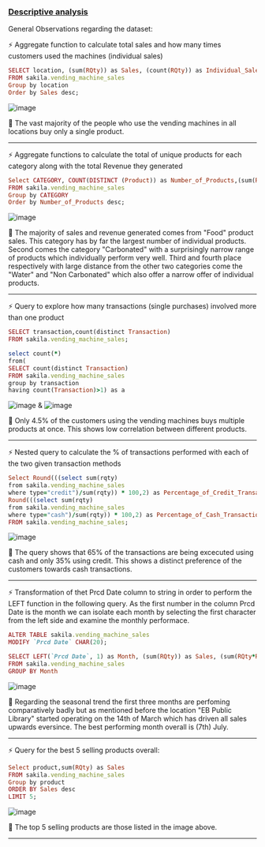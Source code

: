 ### <ins>Descriptive analysis</ins>

General Observations regarding the dataset:

:zap: Aggregate function to calculate total sales and how many times customers used the machines (individual sales)
```ruby
SELECT location, (sum(RQty)) as Sales, (count(RQty)) as Individual_Sales
FROM sakila.vending_machine_sales
Group by location
Order by Sales desc;
```
![image](https://user-images.githubusercontent.com/69303154/207098822-2d72e62b-8de9-4986-a9b7-bf5c7f41da1d.png)

:speech_balloon: The vast majority of the people who use the vending machines in all locations buy only a single product. 

---
:zap: Aggregate functions to calculate the total of unique products for each category along with the total Revenue they generated
```ruby
Select CATEGORY, COUNT(DISTINCT (Product)) as Number_of_Products,(sum(RQty)) as Sales, (sum(RQty*RPrice)) as Revenue
FROM sakila.vending_machine_sales
Group by CATEGORY
Order by Number_of_Products desc;
```

![image](https://user-images.githubusercontent.com/69303154/207107705-f67f5174-984a-4c6d-b4be-555c08086eda.png)

:speech_balloon: The majority of sales and revenue generated comes from "Food" product sales. This category has by far the largest number of individual products.
Second comes the category "Carbonated" with a surprisingly narrow range of products which individually perform very well.
Third and fourth place respectively with large distance from the other two categories come the "Water" and "Non Carbonated" which also offer a narrow offer of individual products.

---
:zap: Query to explore how many transactions (single purchases) involved more than one product
```ruby
SELECT transaction,count(distinct Transaction)
FROM sakila.vending_machine_sales;

select count(*)
from(
SELECT count(distinct Transaction)
FROM sakila.vending_machine_sales
group by transaction
having count(Transaction)>1) as a
```
![image](https://user-images.githubusercontent.com/69303154/207424760-ac0646b3-cb36-496f-a180-0268cb0d44e6.png) & ![image](https://user-images.githubusercontent.com/69303154/207424872-efba018d-b7cb-49f3-9b04-0a3d2b65661e.png)

:speech_balloon: Only 4.5% of the customers using the vending machines buys multiple products at once. This shows low correlation between different products.

---
:zap: Nested query to calculate the % of transactions performed with each of the two given transaction methods
```ruby
Select Round(((select sum(rqty)
from sakila.vending_machine_sales
where type="credit")/sum(rqty)) * 100,2) as Percentage_of_Credit_Transactions,
Round(((select sum(rqty)
from sakila.vending_machine_sales
where type="cash")/sum(rqty)) * 100,2) as Percentage_of_Cash_Transactions
FROM sakila.vending_machine_sales;
```

![image](https://user-images.githubusercontent.com/69303154/207111624-f58bdf77-577b-4b25-9492-2ee6125dc1cd.png)

:speech_balloon: The query shows that 65% of the transactions are being excecuted using cash and only 35% using credit. This shows a distinct preference of the customers towards cash transactions.

---
:zap: Transformation of thet Prcd Date column to string in order to perform the LEFT function in the following query. As the first number in the column Prcd Date is the month we can isolate each month by selecting the first character from the left side and examine the monthly performace.
```ruby
ALTER TABLE sakila.vending_machine_sales   
MODIFY `Prcd Date` CHAR(20);  

SELECT LEFT(`Prcd Date`, 1) as Month, (sum(RQty)) as Sales, (sum(RQty*RPrice)) as Revenue
FROM sakila.vending_machine_sales
GROUP BY Month
```
![image](https://user-images.githubusercontent.com/69303154/207116232-fab9233b-bbc1-43ac-8691-87ac9966e9c2.png)

:speech_balloon: Regarding the seasonal trend the first three months are perfoming comparatively badly but as mentioned before the location "EB Public Library" started operating on the 14th of March which has driven all sales upwards eversince. The best performing month overall is (7th) July.

---

:zap: Query for the best 5 selling products overall:
```ruby
Select product,sum(RQty) as Sales
FROM sakila.vending_machine_sales
Group by product
ORDER BY Sales desc
LIMIT 5;
```

![image](https://user-images.githubusercontent.com/69303154/207151515-a2bd3da5-e699-4975-be86-b9ee591ba013.png)

:speech_balloon: The top 5 selling products are those listed in the image above.

---

